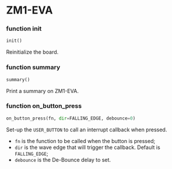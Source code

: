 # ZM1-EVA
### function init
```python
init()
```
Reinitialize the board.

### function summary
```python
summary()
```
Print a summary on ZM1-EVA.

### function on_button_press
```python
on_button_press(fn, dir=FALLING_EDGE, debounce=0)
```
Set-up the `USER_BUTTON` to call an interrupt callback when pressed.

* `fn` is the function to be called when the button is pressed;
* `dir` is the wave edge that will trigger the callback. Default is `FALLING_EDGE`;
* `debounce` is the De-Bounce delay to set.
